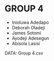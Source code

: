 # GROUP 4
- Inioluwa Adedapo
- Deborah Oladeji
- James Sotomi
- Ayodeji Adesegun
- Abisola Lasisi

DATA:
Group 4.csv

